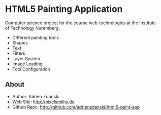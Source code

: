 HTML5 Painting Application
==========================
Computer science project for the course web-technologies at the Institute of Technology Nuremberg.

* Different painting tools
* Shapes
* Text
* Filters
* Layer System
* Image Loading
* Tool Configuration

About
-----
* Author:            Adrien Zdanski
* Web Site:          http://pixelsmithy.de
* Github Repo:       http://github.com/adrienzdanski/html5-paint-app
